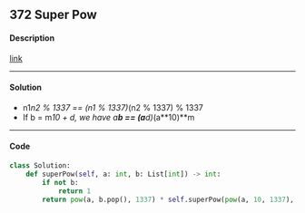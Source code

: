## 372 Super Pow

#### Description

[link](https://leetcode.com/problems/super-pow/)

---

#### Solution

- n1*n2 % 1337 == (n1 % 1337)*(n2 % 1337) % 1337
- If b = m*10 + d, we have a**b == (a**d)*(a**10)**m

---

#### Code

```python
class Solution:
    def superPow(self, a: int, b: List[int]) -> int:
        if not b:
            return 1
        return pow(a, b.pop(), 1337) * self.superPow(pow(a, 10, 1337), b) % 1337
```
